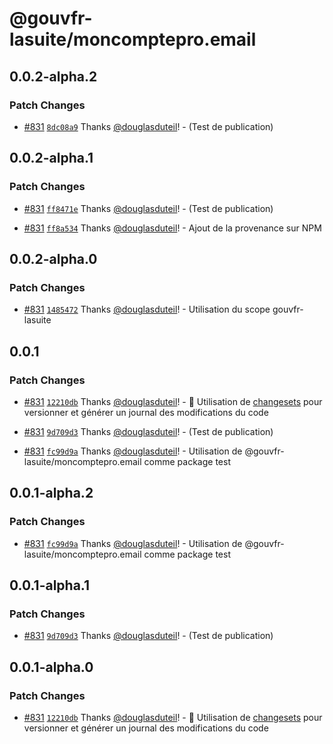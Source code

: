 # @gouvfr-lasuite/moncomptepro.email

## 0.0.2-alpha.2

### Patch Changes

- [#831](https://github.com/numerique-gouv/moncomptepro/pull/831) [`8dc08a9`](https://github.com/numerique-gouv/moncomptepro/commit/8dc08a93da4f19ebaa0120912da58e9352474111) Thanks [@douglasduteil](https://github.com/douglasduteil)! - (Test de publication)

## 0.0.2-alpha.1

### Patch Changes

- [#831](https://github.com/numerique-gouv/moncomptepro/pull/831) [`ff8471e`](https://github.com/numerique-gouv/moncomptepro/commit/ff8471e80a0f753a102ca41964fbb43b37f1d05e) Thanks [@douglasduteil](https://github.com/douglasduteil)! - (Test de publication)

- [#831](https://github.com/numerique-gouv/moncomptepro/pull/831) [`ff8a534`](https://github.com/numerique-gouv/moncomptepro/commit/ff8a5344eb163bfe38e217d9d15e31c5d5a0261f) Thanks [@douglasduteil](https://github.com/douglasduteil)! - Ajout de la provenance sur NPM

## 0.0.2-alpha.0

### Patch Changes

- [#831](https://github.com/numerique-gouv/moncomptepro/pull/831) [`1485472`](https://github.com/numerique-gouv/moncomptepro/commit/148547212ceddeda41f8bef96e09d585aee9922d) Thanks [@douglasduteil](https://github.com/douglasduteil)! - Utilisation du scope gouvfr-lasuite

## 0.0.1

### Patch Changes

- [#831](https://github.com/numerique-gouv/moncomptepro/pull/831) [`12210db`](https://github.com/numerique-gouv/moncomptepro/commit/12210db70259929426bc1272d9594557b71869a7) Thanks [@douglasduteil](https://github.com/douglasduteil)! - 🦋 Utilisation de [changesets](https://github.com/changesets/changesets) pour versionner et générer un journal des modifications du code

- [#831](https://github.com/numerique-gouv/moncomptepro/pull/831) [`9d709d3`](https://github.com/numerique-gouv/moncomptepro/commit/9d709d35dfcfd02f13fcf08ad7d5bc2758ae3a47) Thanks [@douglasduteil](https://github.com/douglasduteil)! - (Test de publication)

- [#831](https://github.com/numerique-gouv/moncomptepro/pull/831) [`fc99d9a`](https://github.com/numerique-gouv/moncomptepro/commit/fc99d9a466ef61fe07430960eb17f8c499b3a542) Thanks [@douglasduteil](https://github.com/douglasduteil)! - Utilisation de @gouvfr-lasuite/moncomptepro.email comme package test

## 0.0.1-alpha.2

### Patch Changes

- [#831](https://github.com/numerique-gouv/moncomptepro/pull/831) [`fc99d9a`](https://github.com/numerique-gouv/moncomptepro/commit/fc99d9a466ef61fe07430960eb17f8c499b3a542) Thanks [@douglasduteil](https://github.com/douglasduteil)! - Utilisation de @gouvfr-lasuite/moncomptepro.email comme package test

## 0.0.1-alpha.1

### Patch Changes

- [#831](https://github.com/numerique-gouv/moncomptepro/pull/831) [`9d709d3`](https://github.com/numerique-gouv/moncomptepro/commit/9d709d35dfcfd02f13fcf08ad7d5bc2758ae3a47) Thanks [@douglasduteil](https://github.com/douglasduteil)! - (Test de publication)

## 0.0.1-alpha.0

### Patch Changes

- [#831](https://github.com/numerique-gouv/moncomptepro/pull/831) [`12210db`](https://github.com/numerique-gouv/moncomptepro/commit/12210db70259929426bc1272d9594557b71869a7) Thanks [@douglasduteil](https://github.com/douglasduteil)! - 🦋 Utilisation de [changesets](https://github.com/changesets/changesets) pour versionner et générer un journal des modifications du code
